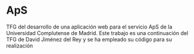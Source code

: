 # ApS
TFG del desarrollo de una aplicación web para el servicio ApS de la  Universidad Complutense de Madrid. Este trabajo es una continuación del TFG de David Jiménez del Rey y se ha empleado su código para su realización
